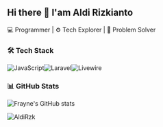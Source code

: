 ## Hi there 👋 I'am Aldi Rizkianto

💻 Programmer | ⚙️ Tech Explorer | 🎯 Problem Solver

### 🛠 Tech Stack
![JavaScript](https://img.shields.io/badge/-JavaScript-black?style=flat-square&logo=javascript)![Laravel](https://img.shields.io/badge/-Laravel-red?style=flat-square&logo=laravel)![Livewire](https://img.shields.io/badge/-Livewire-blue?style=flat-square&logo=livewire)

### 📊 GitHub Stats
![Frayne's GitHub stats](https://github-readme-stats.vercel.app/api?username=AldiRzk&show_icons=true&theme=radical)

<img src="https://komarev.com/ghpvc/?username=AldiRzk&style=flat-square" alt="AldiRzk" />

<!--
**AldiRzk/AldiRzk** is a ✨ _special_ ✨ repository because its `README.md` (this file) appears on your GitHub profile.

Here are some ideas to get you started:

- 🔭 I’m currently working on ...
- 🌱 I’m currently learning ...
- 👯 I’m looking to collaborate on ...
- 🤔 I’m looking for help with ...
- 💬 Ask me about ...
- 📫 How to reach me: ...
- 😄 Pronouns: ...
- ⚡ Fun fact: ...
-->
